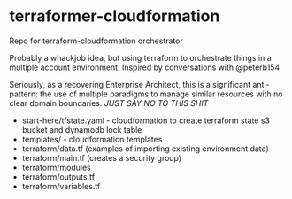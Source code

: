# terraformer-cloudformation

Repo for terraform-cloudformation orchestrator

Probably a whackjob idea, but using terraform to orchestrate things in a multiple account environment. Inspired by conversations with @peterb154

Seriously, as a recovering Enterprise Architect, this is a significant anti-pattern: the use of multiple paradigms to manage similar resources with no clear domain boundaries. *JUST SAY NO TO THIS SHIT*

* start-here/tfstate.yaml - cloudformation to create terraform state s3 bucket and dynamodb lock table
* templates/ - cloudformation templates
* terraform/data.tf (examples of importing existing environment data)
* terraform/main.tf (creates a security group)
* terraform/modules
* terraform/outputs.tf 
* terraform/variables.tf